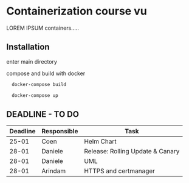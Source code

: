 # Containerization course vu

LOREM IPSUM containers.....

## Installation

enter main directory

compose and build with docker

```bash
  docker-compose build

  docker-compose up

```

## DEADLINE - TO DO

<!-- - 18 - deadline for frontend otherwise @quarti jumps on it
- unknown - UML @quarti
- 18 - soft deadline for kubernetes oporting supporting api external access, and horizontal scaling
- 16 - 8pm heads up on kubernetes material
- 16 - 8pm heads up on lecture 4 persistant volumes -->

| Deadline | Responsible | Task                             |
| -------- | ----------- | -------------------------------- |
| 25-01    | Coen        | Helm Chart                       |
| 28-01    | Daniele     | Release: Rolling Update & Canary |
| 28-01    | Daniele     | UML                              |
| 28-01    | Arindam     | HTTPS and certmanager            |
